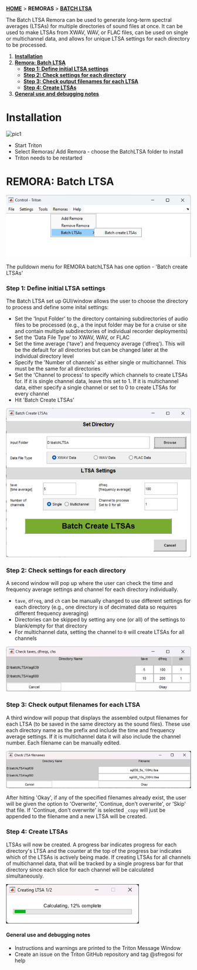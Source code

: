 [**HOME**](Home) > **REMORAS** > [**BATCH LTSA**](batch-ltsa)

The Batch LTSA Remora can be used to generate long-term spectral averages (LTSAs) for multiple directories of sound files at once. It can be used to make LTSAs from XWAV, WAV, or FLAC files, can be used on single or multichannel data, and allows for unique LTSA settings for each directory to be processed. 


1. <a href="#SH1">**Installation**</a>
1. <a href="#SH2">**Remora: Batch LTSA**</a>
   * <a href="#SH2a">**Step 1: Define initial LTSA settings**</a>
   * <a href="#SH2b">**Step 2: Check settings for each directory**</a>
   * <a href="#SH2c">**Step 3: Check output filenames for each LTSA**</a>
   * <a href="#SH2d">**Step 4: Create LTSAs**</a>
1. <a href="#SH3">**General use and debugging notes**</a>

<a name='SH1'/>

# Installation

![pic1](https://user-images.githubusercontent.com/24683351/75913040-0b902700-5e07-11ea-93c7-87a5489c584e.PNG)

* Start Triton
* Select Remoras/ Add Remora - choose the BatchLTSA folder to install
* Triton needs to be restarted

<a name='SH2'/>

# REMORA: Batch LTSA

![pic2](batchLTSA-pulldown.png)

The pulldown menu for REMORA batchLTSA has one option - 'Batch create LTSAs'

<a name='SH2a'/>

### Step 1: Define initial LTSA settings

The Batch LTSA set up GUI/window allows the user to choose the directory to process and define some inital settings:

* Set the 'Input Folder' to the directory containing subdirectories of audio files to be processed (e.g., a the input folder may be for a cruise or site and contain multiple subdirectories of individual recorder deployments)
* Set the 'Data File Type' to XWAV, WAV, or FLAC
* Set the time average ('tave') and frequency average ('dfreq'). This will be the default for all directories but can be changed later at the individual directory level
* Specify the 'Number of channels' as either single or multichannel. This must be the same for all directories
* Set the 'Channel to process' to specify which channels to create LTSAs for. If it is single channel data, leave this set to 1. If it is multichannel data, either specify a single channel or set to 0 to create LTSAs for every channel
* Hit 'Batch Create LTSAs'

![pic3](batchLTSA-setup-gui.png)

<a name='SH2b'/>

### Step 2: Check settings for each directory

A second window will pop up where the user can check the time and frequency average settings and channel for each directory individually. 

* `tave`, `dfreq`, and `ch` can be manually changed to use different settings for each directory (e.g., one directory is of decimated data so requires different frequency averaging)
* Directories can be skipped by setting any one (or all) of the settings to blank/empty for that directory
* For multichannel data, setting the channel to `0` will create LTSAs for all channels

![pic3](batchLTSA-check-settings.png)

<a name='SH2c'/>

### Step 3: Check output filenames for each LTSA

A third window will popup that displays the assembled output filenames for each LTSA (to be saved in the same directory as the sound files). These use each directory name as the prefix and include the time and frequency average settings. If it is multichannel data it will also include the channel number. Each filename can be manually edited. 

![pic4](batchLTSA-check-filenames.png)

After hitting 'Okay', if any of the specified filenames already exist, the user will be given the option to 'Overwrite', 'Continue, don't overwrite', or 'Skip' that file. If 'Continue, don't overwrite' is selected `_copy` will just be appended to the filename and a new LTSA will be created. 


<a name='SH2d'/>

### Step 4: Create LTSAs

LTSAs will now be created. A progress bar indicates progress for each directory's LTSA and the counter at the top of the progress bar indicates which of the LTSAs is actively being made. If creating LTSAs for all channels of multichannel data, that will be tracked by a single progress bar for that directory since each slice for each channel will be calculated simultaneously.

![pic5](batchLTSA-progress.png)


<a name='SH3'/>

#### General use and debugging notes

* Instructions and warnings are printed to the Triton Message Window
* Create an issue on the Triton GitHub repository and tag @sfregosi for help

